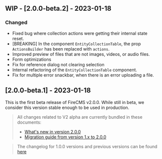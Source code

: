 ## WIP - [2.0.0-beta.2] - 2023-01-18

### Changed
- Fixed bug where collection actions were getting their internal state reset.
- [BREAKING] In the component `EntityCollectionTable`, the prop `ActionsBuilder`
has been replaced with `actions`.
- Improved preview of files that are not images, videos, or audio files.
- Form optimizations
- Fix for reference dialog not clearing selection
- Internal refactoring of the `EntityCollectionTable` component.
- Fix for multiple error snackbar, when there is an error uploading a file.

## [2.0.0-beta.1] - 2023-01-18

This is the first beta release of FireCMS v2.0.0. 
While still in beta, we consider this version stable enough to be used in production.

> All changes related to V2 alpha are currently bundled in these documents:
> - [What's new in version 2.0.0](https://firecms.co/docs/new_in_v2)
> - [Migration guide from version 1.x to 2.0.0](https://firecms.co/docs/migrating_from_v1)

> The changelog for 1.0.0 versions and previous versions can be found [here](https://firecms.co/docs/1.0.0/changelog)
